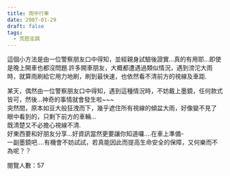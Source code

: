 ```yaml
---
title: 雨中行車
date: 2007-01-29
draft: false
tags:
  - 荒腔走調
---
```

這個小方法是由一位警察朋友口中得知，並經親身試驗後證實…真的有用耶…即使是晚上開車也都沒問題.許多開車朋友，大概都遭遇過類似情況，遇到滂沱大雨時，就算雨刷給它用力地刷，刷到最快速，也依然看不清前方的視線及車距.  

某天，偶然由一位警察朋友口中得知，遇到這種情況時，不妨戴上墨鏡，任何款式皆可，然後…神奇的事情就會發生啦~~~  
突然間，原本如豆大般狂洩而下，幾乎遮住所有視線的傾盆大雨，好像變不見了  
眼中看到的，只剩下前方的車輛…  
既清楚又不必擔心視線不清.  
好東西要和好朋友分享…好資訊當然更要讓你知道囉….在車上準備-  
一副墨鏡吧….有機會不妨試試，若真能因此而提高生命安全的保障，又何樂而不為呢？？  

閱覽人數：57